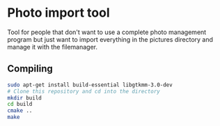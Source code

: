 # Photo import tool
Tool for people that don't want to use a complete photo management program but just want to import everything in the pictures
directory and manage it with the filemanager.

## Compiling

```bash
sudo apt-get install build-essential libgtkmm-3.0-dev
# Clone this repository and cd into the directory
mkdir build
cd build
cmake ..
make
```